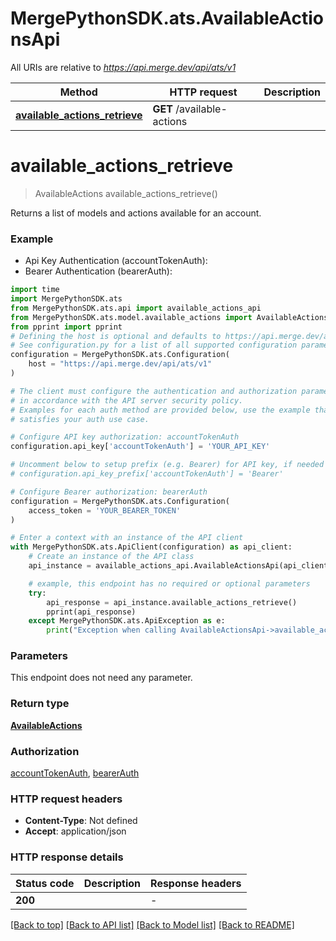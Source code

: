 # MergePythonSDK.ats.AvailableActionsApi

All URIs are relative to *https://api.merge.dev/api/ats/v1*

Method | HTTP request | Description
------------- | ------------- | -------------
[**available_actions_retrieve**](AvailableActionsApi.md#available_actions_retrieve) | **GET** /available-actions | 


# **available_actions_retrieve**
> AvailableActions available_actions_retrieve()



Returns a list of models and actions available for an account.

### Example

* Api Key Authentication (accountTokenAuth):
* Bearer Authentication (bearerAuth):

```python
import time
import MergePythonSDK.ats
from MergePythonSDK.ats.api import available_actions_api
from MergePythonSDK.ats.model.available_actions import AvailableActions
from pprint import pprint
# Defining the host is optional and defaults to https://api.merge.dev/api/ats/v1
# See configuration.py for a list of all supported configuration parameters.
configuration = MergePythonSDK.ats.Configuration(
    host = "https://api.merge.dev/api/ats/v1"
)

# The client must configure the authentication and authorization parameters
# in accordance with the API server security policy.
# Examples for each auth method are provided below, use the example that
# satisfies your auth use case.

# Configure API key authorization: accountTokenAuth
configuration.api_key['accountTokenAuth'] = 'YOUR_API_KEY'

# Uncomment below to setup prefix (e.g. Bearer) for API key, if needed
# configuration.api_key_prefix['accountTokenAuth'] = 'Bearer'

# Configure Bearer authorization: bearerAuth
configuration = MergePythonSDK.ats.Configuration(
    access_token = 'YOUR_BEARER_TOKEN'
)

# Enter a context with an instance of the API client
with MergePythonSDK.ats.ApiClient(configuration) as api_client:
    # Create an instance of the API class
    api_instance = available_actions_api.AvailableActionsApi(api_client)

    # example, this endpoint has no required or optional parameters
    try:
        api_response = api_instance.available_actions_retrieve()
        pprint(api_response)
    except MergePythonSDK.ats.ApiException as e:
        print("Exception when calling AvailableActionsApi->available_actions_retrieve: %s\n" % e)
```


### Parameters
This endpoint does not need any parameter.

### Return type

[**AvailableActions**](AvailableActions.md)

### Authorization

[accountTokenAuth](../README.md#accountTokenAuth), [bearerAuth](../README.md#bearerAuth)

### HTTP request headers

 - **Content-Type**: Not defined
 - **Accept**: application/json


### HTTP response details

| Status code | Description | Response headers |
|-------------|-------------|------------------|
**200** |  |  -  |

[[Back to top]](#) [[Back to API list]](../README.md#documentation-for-api-endpoints) [[Back to Model list]](../README.md#documentation-for-models) [[Back to README]](../README.md)

